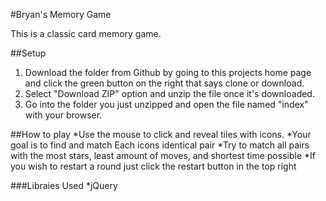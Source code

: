 #Bryan's Memory Game

This is a classic card memory game.

##Setup
1. Download the folder from Github by going to this projects home page and click the green button on the right that says clone or download.
2. Select "Download ZIP" option and unzip the file once it's downloaded.
3. Go into the folder you just unzipped and open the file named "index" with your browser.

##How to play
*Use the mouse to click and reveal tiles with icons.
*Your goal is to find and match Each icons identical pair 
*Try to match all pairs with the most stars, least amount of moves, and shortest time possible
*If you wish to restart a round just click the restart button in the top right

###Libraies Used
*jQuery
